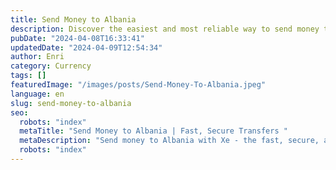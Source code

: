 ```yaml
---
title: Send Money to Albania
description: Discover the easiest and most reliable way to send money to Albania with Xe - fast, secure, and cost-effective international transfers.
pubDate: "2024-04-08T16:33:41"
updatedDate: "2024-04-09T12:54:34"
author: Enri
category: Currency
tags: []
featuredImage: "/images/posts/Send-Money-To-Albania.jpeg"
language: en
slug: send-money-to-albania
seo:
  robots: "index"
  metaTitle: "Send Money to Albania | Fast, Secure Transfers "
  metaDescription: "Send money to Albania with Xe - the fast, secure, and affordable way to transfer funds. Get competitive exchange rates and low fees. Start now."
  robots: "index"
---
```


